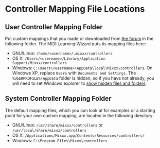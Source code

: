 # Controller Mapping File Locations

## User Controller Mapping Folder

Put custom mappings that you made or downloaded from [the
forum](http://mixxx.org/forums/viewforum.php?f=7) in the following
folder. The MIDI Learning Wizard puts its mapping files here:

  - GNU/Linux: `/home/<username>/.mixxx/controllers`
  - OS X: `/Users/<username>/Library/Application
    Support/Mixxx/controllers`
  - Windows: `C:\Users\<username>\AppData\local\Mixxx\controllers`. On
    Windows XP, replace `Users` with `Documents and Settings`. The
    `%USERPROFILE%\AppData` folder is hidden, so if you have not
    already, you will need to set Windows explorer to [show hidden files
    and
    folders](https://support.quickbooks.intuit.com/support/Articles/INF12729).

## System Controller Mapping Folder

The default mapping files, which you can look at for examples or a
starting point for your own custom mapping, are located in the following
directory:

  - GNU/Linux: `/usr/share/mixxx/controllers` or
    `/usr/local/share/mixxx/controllers`
  - OS X: `/Applications/Mixxx.app/Contents/Resources/controllers/`
  - Windows: `C:\Program Files\Mixxx\controllers`
